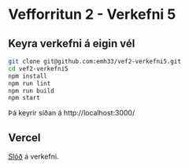 # Vefforritun 2 - Verkefni 5

## Keyra verkefni á eigin vél

```bash
git clone git@github.com:emh33/vef2-verkefni5.git
cd vef2-verkefni5
npm install
npm run lint
npm run build
npm start
```

Þá keyrir síðan á http://localhost:3000/

## Vercel

[Slóð](https://vef2-verkefni5-coral.vercel.app/) á verkefni.
